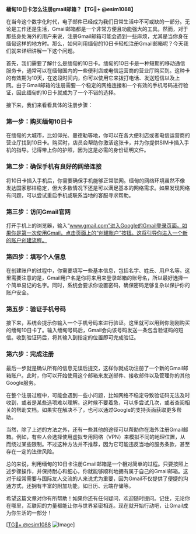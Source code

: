 **緬甸10日卡怎么注册gmail邮箱？【TG💪+ @esim1088】**

在当今这个数字化时代，电子邮件已经成为我们日常生活中不可或缺的一部分。无论是工作还是生活，Gmail邮箱都是一个非常方便且功能强大的工具。然而，对于那些身处海外的用户来说，注册Gmail邮箱可能会遇到一些麻烦，尤其是当你身在缅甸这样的地方时。那么，如何利用缅甸的10日卡轻松注册Gmail邮箱呢？今天我们就来详细讲解一下这个问题。

首先，我们需要了解什么是缅甸的10日卡。缅甸的10日卡是一种短期的移动通信服务卡，通常可以在缅甸国内的一些便利店或电信运营商的营业厅购买到。这种卡的有效期为10天，在这段时间内，你可以使用它来拨打电话、发送短信以及上网。由于Gmail邮箱的注册需要一个稳定的网络连接和一个有效的手机号码进行验证，因此缅甸的10日卡就成为了一个不错的选择。

接下来，我们来看看具体的注册步骤：

### 第一步：购买缅甸10日卡

在缅甸的大城市，比如仰光、曼德勒等地，你可以在各大便利店或者电信运营商的营业厅找到10日卡。购买时，店员会帮助你激活这张卡，并为你提供SIM卡插入手机的指导。记得带上你的护照，因为这是必需的身份证明文件。

### 第二步：确保手机有良好的网络连接

将10日卡插入手机后，你需要确保手机能够正常联网。缅甸的网络环境虽然不像发达国家那样稳定，但大多数情况下还是可以满足基本的网络需求。如果发现网络有问题，可以尝试重启手机或联系当地的客服寻求帮助。

### 第三步：访问Gmail官网

打开手机上的浏览器，输入“www.gmail.com”进入Google的Gmail登录页面。如果你是第一次使用Gmail，点击页面上的“创建账户”按钮。这将引导你进入一个新的账户创建流程。

### 第四步：填写个人信息

在创建账户的过程中，你需要填写一些基本信息，包括名字、姓氏、用户名等。这里需要注意的是，Gmail用户名是你将来用来登录邮箱的账号名，所以最好选择一个简单易记的名字。同时，系统会要求你设置密码，确保密码足够复杂以保护你的账户安全。

### 第五步：验证手机号码

接下来，系统会提示你输入一个手机号码来进行验证。这里就可以用到你刚刚购买的缅甸10日卡了。输入缅甸号码后，Gmail会向该号码发送一条包含验证码的短信。收到验证码后，将其输入到指定的位置即可完成验证。

### 第六步：完成注册

最后一步就是确认所有的信息无误后提交，这样你就成功注册了一个新的Gmail邮箱账户。此时，你可以开始使用这个邮箱来发送邮件、接收邮件以及管理你的其他Google服务。

在整个注册过程中，可能会遇到一些小问题，比如网络不稳定导致验证码无法及时收到，或者是某些选项难以理解。这时候不要着急，可以多尝试几次，或者查阅相关的帮助文档。如果实在解决不了，也可以通过Google的支持页面获取更多帮助。

当然，除了上述的方法之外，还有一些其他的途径可以帮助你在海外注册Gmail邮箱。例如，有些人会选择使用虚拟专用网络（VPN）来模拟不同的地理位置，从而绕过某些限制。不过这种方法并不推荐，因为它可能违反当地的服务条款，甚至存在一定的法律风险。

总的来说，利用缅甸的10日卡注册Gmail邮箱是一个相对简单的过程。只要按照上述步骤操作，并保持耐心和细心，你就能够顺利地拥有属于自己的Gmail邮箱。这对于经常需要与国际友人交流的人来说尤为重要，因为Gmail不仅提供了便捷的沟通方式，还拥有丰富的附加功能，如日历、云端存储等。

希望这篇文章对你有所帮助！如果你还有任何疑问，欢迎随时提问。记住，无论你在哪里，互联网的力量都能让你与世界紧密相连。现在就开始行动吧，让Gmail成为你生活的一部分！

[[TG💪+ @esim1088](https://t.me/s/esim1088) ![Image](https://i.postimg.cc/4NQfJmqS/Snipaste-2025-05-13-00-14-12.png)]